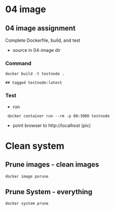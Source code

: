 # 04 image 

## 04 image assignment

Complete Dockerfile, build, and test
* source in 04-image dir

### Command
```
docker build -t testnode .

## tagged testnode:latest

```
### Test
* run 
```
 docker container run --rm -p 80:3000 testnode 
```
* point browser to http://localhost  (pic)


# Clean system

## Prune images - clean images
```
docker image porune
```
## Prune System - everything
```
docker system prune
```


